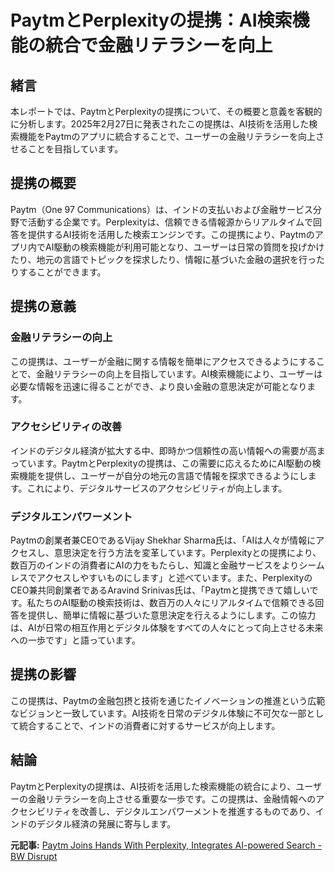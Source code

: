 # PaytmとPerplexityの提携：AI検索機能の統合で金融リテラシーを向上

## 緒言

本レポートでは、PaytmとPerplexityの提携について、その概要と意義を客観的に分析します。2025年2月27日に発表されたこの提携は、AI技術を活用した検索機能をPaytmのアプリに統合することで、ユーザーの金融リテラシーを向上させることを目指しています。

## 提携の概要

Paytm（One 97 Communications）は、インドの支払いおよび金融サービス分野で活動する企業です。Perplexityは、信頼できる情報源からリアルタイムで回答を提供するAI技術を活用した検索エンジンです。この提携により、Paytmのアプリ内でAI駆動の検索機能が利用可能となり、ユーザーは日常の質問を投げかけたり、地元の言語でトピックを探求したり、情報に基づいた金融の選択を行ったりすることができます。

## 提携の意義

### 金融リテラシーの向上

この提携は、ユーザーが金融に関する情報を簡単にアクセスできるようにすることで、金融リテラシーの向上を目指しています。AI検索機能により、ユーザーは必要な情報を迅速に得ることができ、より良い金融の意思決定が可能となります。

### アクセシビリティの改善

インドのデジタル経済が拡大する中、即時かつ信頼性の高い情報への需要が高まっています。PaytmとPerplexityの提携は、この需要に応えるためにAI駆動の検索機能を提供し、ユーザーが自分の地元の言語で情報を探求できるようにします。これにより、デジタルサービスのアクセシビリティが向上します。

### デジタルエンパワーメント

Paytmの創業者兼CEOであるVijay Shekhar Sharma氏は、「AIは人々が情報にアクセスし、意思決定を行う方法を変革しています。Perplexityとの提携により、数百万のインドの消費者にAIの力をもたらし、知識と金融サービスをよりシームレスでアクセスしやすいものにします」と述べています。また、PerplexityのCEO兼共同創業者であるAravind Srinivas氏は、「Paytmと提携できて嬉しいです。私たちのAI駆動の検索技術は、数百万の人々にリアルタイムで信頼できる回答を提供し、簡単に情報に基づいた意思決定を行えるようにします。この協力は、AIが日常の相互作用とデジタル体験をすべての人々にとって向上させる未来への一歩です」と語っています。

## 提携の影響

この提携は、Paytmの金融包摂と技術を通じたイノベーションの推進という広範なビジョンと一致しています。AI技術を日常のデジタル体験に不可欠な一部として統合することで、インドの消費者に対するサービスが向上します。

## 結論

PaytmとPerplexityの提携は、AI技術を活用した検索機能の統合により、ユーザーの金融リテラシーを向上させる重要な一歩です。この提携は、金融情報へのアクセシビリティを改善し、デジタルエンパワーメントを推進するものであり、インドのデジタル経済の発展に寄与します。

**元記事:** [Paytm Joins Hands With Perplexity, Integrates AI-powered Search - BW Disrupt](https://www.bwdisrupt.com/article/paytm-joins-hands-with-perplexity-integrates-ai-powered-search-549281)